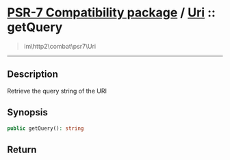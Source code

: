 # [PSR-7 Compatibility package](combat.md) / [Uri](combat-Uri.md) :: getQuery
 > im\http2\combat\psr7\Uri
____

## Description
Retrieve the query string of the URI

## Synopsis
```php
public getQuery(): string
```

## Return

